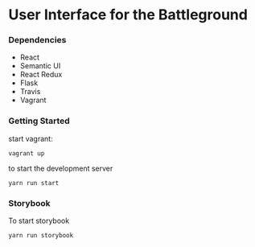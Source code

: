 # User Interface for the Battleground

### Dependencies
- React
- Semantic UI
- React Redux
- Flask
- Travis
- Vagrant

### Getting Started
start vagrant:
```
vagrant up
```

to start the development server
```
yarn run start
```

### Storybook
To start storybook

```
yarn run storybook
```
